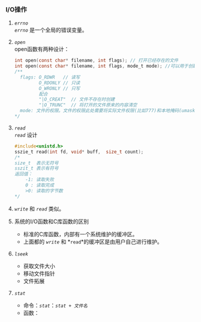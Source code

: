 ### I/O操作

1. *`errno`*  
    *`errno`* 是一个全局的错误变量。  

2. *`open`*  
    open函数有两种设计：
    ```c
    int open(const char* filename, int flags); // 打开已经存在的文件
    int open(const char* filename, int flags, mode_t mode); //可以用于创建文件
    /**
      flags: O_RDWR   // 读写
             O_RDONLY // 只读
             O_WRONLY // 只写
             配合
             "|O_CREAT"  // 文件不存在时创建
             "|O_TRUNC"  // 将打开的文件原来的内容清空
      mode: 文件的权限。文件的权限此处需要将实际文件权限(比如777)和本地掩码(umask得到0022)取反后进行按位与。
    */
    ```
3. *`read`*  
    *`read`* 设计
    ```c
    #include<unistd.h>
    sszie_t read(int fd, void* buff,  size_t count);
    /*
    size_t  表示无符号
    sszit_t 表示有符号
    返回值：
        -1: 读取失败
        0 : 读取完成
        >0: 读取的字节数
    */
    ``` 
4. *`write`* 和 *`read`* 类似。
5. 系统的I/O函数和C库函数的区别
    + 标准的C库函数，内部有一个系统维护的缓冲区。
    + 上面都的 *`write`* 和 *`read`*的缓冲区是由用户自己进行维护。

6. *`lseek`*   
    + 获取文件大小
    + 移动文件指针
    + 文件拓展

7. *`stat`* 
    + 命令：*`stat`*：*`stat + 文件名`*
    + 函数：  